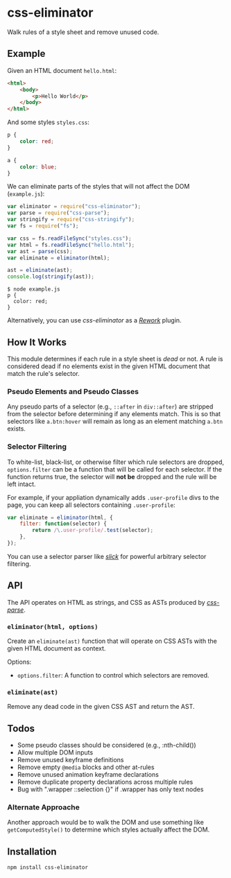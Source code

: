 # css-eliminator

Walk rules of a style sheet and remove unused code.

## Example

Given an HTML document `hello.html`:
```html
<html>
	<body>
		<p>Hello World</p>
	</body>
</html>
```

And some styles `styles.css`:
```css
p {
	color: red;
}

a {
	color: blue;
}
```

We can eliminate parts of the styles that will not affect the DOM
(`example.js`):

```js
var eliminator = require("css-eliminator");
var parse = require("css-parse");
var stringify = require("css-stringify");
var fs = require("fs");

var css = fs.readFileSync("styles.css");
var html = fs.readFileSync("hello.html");
var ast = parse(css);
var eliminate = eliminator(html);

ast = eliminate(ast);
console.log(stringify(ast));
```

```
$ node example.js
p {
  color: red;
}
```

Alternatively, you can use *css-eliminator* as a *[Rework][]* plugin.

## How It Works

This module determines if each rule in a style sheet is *dead* or not. A
rule is considered dead if no elements exist in the given HTML document
that match the rule's selector.

### Pseudo Elements and Pseudo Classes

Any pseudo parts of a selector (e.g., `::after` in `div::after`) are
stripped from the selector before determining if any elements match.
This is so that selectors like `a.btn:hover` will remain as long as an
element matching `a.btn` exists.

### Selector Filtering

To white-list, black-list, or otherwise filter which rule selectors are
dropped, `options.filter` can be a function that will be called for each
selector. If the function returns true, the selector will **not be**
dropped and the rule will be left intact.

For example, if your appliation dynamically adds `.user-profile` divs to
the page, you can keep all selectors containing `.user-profile`:

```js
var eliminate = eliminator(html, {
	filter: function(selector) {
		return /\.user-profile/.test(selector);
	},
});
```

You can use a selector parser like *[slick][]* for powerful
arbitrary selector filtering.

## API

The API operates on HTML as strings, and CSS as ASTs produced by
*[css-parse][]*.

### `eliminator(html, options)`

Create an `eliminate(ast)` function that will operate on CSS ASTs with
the given HTML document as context.

Options:

 * `options.filter`: A function to control which selectors are removed.

### `eliminate(ast)`

Remove any dead code in the given CSS AST and return the AST.

## Todos

 * Some pseudo classes should be considered (e.g., :nth-child())
 * Allow multiple DOM inputs
 * Remove unused keyframe definitions
 * Remove empty `@media` blocks and other at-rules
 * Remove unused animation keyframe declarations
 * Remove duplicate property declarations across multiple rules
 * Bug with ".wrapper ::selection {}" if .wrapper has only text nodes

### Alternate Approache

Another approach would be to walk the DOM and use something like
`getComputedStyle()` to determine which styles actually affect the DOM.

## Installation 

```
npm install css-eliminator
```

[rework]: https://github.com/visionmedia/rework
[css-parse]: https://github.com/visionmedia/css-parse
[slick]: https://github.com/kamicane/slick
